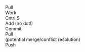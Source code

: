 Pull \
Work \
Cntrl S \
Add (no dot!) \
Commit \
Pull \
(potential merge/conflict resolution) \
Push 
